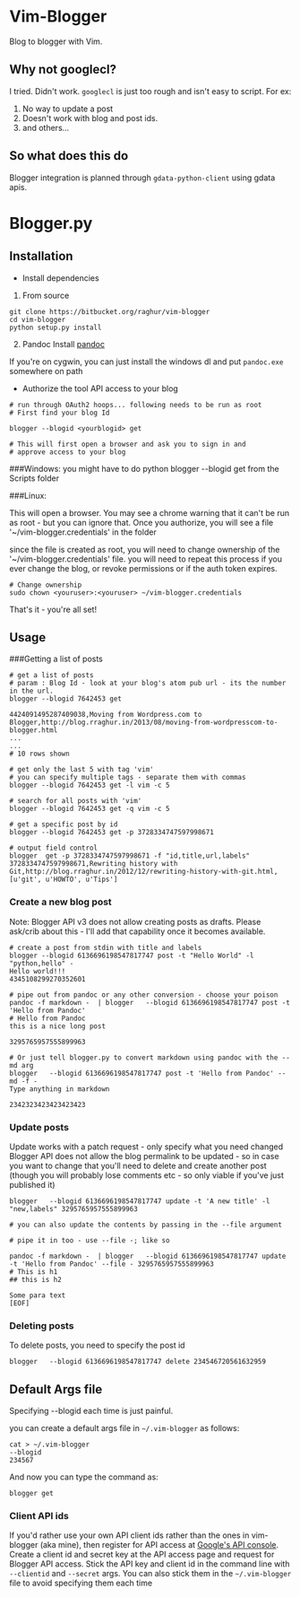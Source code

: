 # Vim-Blogger

Blog to blogger with Vim.


## Why not googlecl?
I tried. Didn't work. `googlecl` is just too rough and isn't easy to script. For ex:

1. No way to update a post
2. Doesn't work with blog and post ids.
3. and others...

## So what does this do
Blogger integration is planned through `gdata-python-client` using gdata apis.


# Blogger.py

## Installation

* Install dependencies

1. From source

~~~{class="bash"}
git clone https://bitbucket.org/raghur/vim-blogger
cd vim-blogger
python setup.py install
~~~

2. Pandoc
Install [pandoc](http://johnmacfarlane.net/pandoc/installing.html)

If you're on cygwin, you can just install the windows dl and put `pandoc.exe` somewhere on path

* Authorize the tool API access to your blog

~~~{class="bash"}
# run through OAuth2 hoops... following needs to be run as root
# First find your blog Id

blogger --blogid <yourblogid> get

# This will first open a browser and ask you to sign in and 
# approve access to your blog
~~~

###Windows: 
you might have to do python blogger --blogid <yourblogid> get from the Scripts folder

###Linux:

This will open a browser. You may see a chrome warning that it can't 
be run as root - but you can ignore that.
Once you authorize, you will see a file '~/vim-blogger.credentials' in the folder

since the file is created as root, you will need to change ownership of the 
'~/vim-blogger.credentials' file. 
you will need to repeat  this process if you ever change the blog, or revoke 
permissions or if the auth token expires.

~~~{class="bash"}
# Change ownership
sudo chown <youruser>:<youruser> ~/vim-blogger.credentials 
~~~

That's it - you're all set!


## Usage

###Getting a list of posts

~~~{class="bash"}
# get a list of posts
# param : Blog Id - look at your blog's atom pub url - its the number in the url.
blogger --blogid 7642453 get 

4424091495287409038,Moving from Wordpress.com to Blogger,http://blog.rraghur.in/2013/08/moving-from-wordpresscom-to-blogger.html
...
...
# 10 rows shown

# get only the last 5 with tag 'vim'
# you can specify multiple tags - separate them with commas
blogger --blogid 7642453 get -l vim -c 5

# search for all posts with 'vim'
blogger --blogid 7642453 get -q vim -c 5

# get a specific post by id
blogger --blogid 7642453 get -p 3728334747597998671

# output field control
blogger  get -p 3728334747597998671 -f "id,title,url,labels"
3728334747597998671,Rewriting history with Git,http://blog.rraghur.in/2012/12/rewriting-history-with-git.html,[u'git', u'HOWTO', u'Tips']
~~~

### Create a new blog post

Note: Blogger API v3 does not allow creating posts as drafts. Please ask/crib about this - I'll add that capability once it becomes available.

~~~{class="bash"}
# create a post from stdin with title and labels
blogger --blogid 6136696198547817747 post -t "Hello World" -l "python,hello" -
Hello world!!!
4345108299270352601

# pipe out from pandoc or any other conversion - choose your poison
pandoc -f markdown -  | blogger   --blogid 6136696198547817747 post -t 'Hello from Pandoc' 
# Hello from Pandoc
this is a nice long post

3295765957555899963

# Or just tell blogger.py to convert markdown using pandoc with the --md arg
blogger   --blogid 6136696198547817747 post -t 'Hello from Pandoc' --md -f -
Type anything in markdown

2342323423423423423
~~~

### Update posts

Update works with a patch request - only specify what you need changed
Blogger API does not allow the blog permalink to be updated - so in case you want to change that you'll need to delete and create another post (though you will probably lose comments etc - so only viable if you've just published it)

~~~{class="bash"}
blogger   --blogid 6136696198547817747 update -t 'A new title' -l "new,labels" 3295765957555899963

# you can also update the contents by passing in the --file argument

# pipe it in too - use --file -; like so

pandoc -f markdown -  | blogger   --blogid 6136696198547817747 update -t 'Hello from Pandoc' --file - 3295765957555899963 
# This is h1
## this is h2

Some para text
[EOF]
~~~

### Deleting posts

To delete posts, you need to specify the post id

~~~{class="bash"}
blogger   --blogid 6136696198547817747 delete 234546720561632959 
~~~

## Default Args file
Specifying --blogid each time is just painful.

you can create a default args file in `~/.vim-blogger` as follows:

~~~{class="bash"}
cat > ~/.vim-blogger
--blogid
234567
~~~

And now you can type the command as:

~~~{class="bash"}
blogger get
~~~

### Client API ids
If you'd rather use your own API client ids rather than the ones in vim-blogger (aka mine), then register for API 
access at [Google's API console](https://code.google.com/apis/console). Create a client id and secret key at the API access 
page and request for Blogger API access. Stick the API key and client id in the command line with `--clientid` and `--secret`
args. You can also stick them in the `~/.vim-blogger` file to avoid specifying them each time
